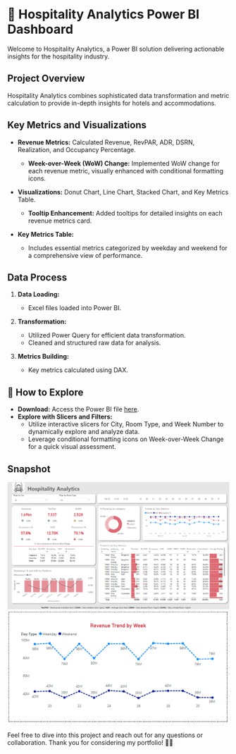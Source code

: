 # 🏨 Hospitality Analytics Power BI Dashboard

Welcome to Hospitality Analytics, a Power BI solution delivering actionable insights for the hospitality industry.

## Project Overview

Hospitality Analytics combines sophisticated data transformation and metric calculation to provide in-depth insights for hotels and accommodations.

## Key Metrics and Visualizations

- **Revenue Metrics:** Calculated Revenue, RevPAR, ADR, DSRN, Realization, and Occupancy Percentage.
  - **Week-over-Week (WoW) Change:** Implemented WoW change for each revenue metric, visually enhanced with conditional formatting icons.

- **Visualizations:** Donut Chart, Line Chart, Stacked Chart, and Key Metrics Table.
  - **Tooltip Enhancement:** Added tooltips for detailed insights on each revenue metrics card.

- **Key Metrics Table:**
  - Includes essential metrics categorized by weekday and weekend for a comprehensive view of performance.

## Data Process

1. **Data Loading:**
   - Excel files loaded into Power BI.

2. **Transformation:**
   - Utilized Power Query for efficient data transformation.
   - Cleaned and structured raw data for analysis.

3. **Metrics Building:**
   - Key metrics calculated using DAX.

## 🚀 How to Explore

- **Download:** Access the Power BI file [here](Hospitality_Analytics.pbix).
- **Explore with Slicers and Filters:**
  - Utilize interactive slicers for City, Room Type, and Week Number to dynamically explore and analyze data.
  - Leverage conditional formatting icons on Week-over-Week Change for a quick visual assessment.

## Snapshot

![Snapshot 1](Hospitality_Dashboard_Snapshot.png) ![Snapshot 2](tooltip.png)

Feel free to dive into this project and reach out for any questions or collaboration. Thank you for considering my portfolio! 🙌✨

